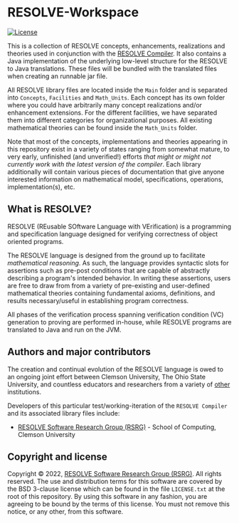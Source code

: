 RESOLVE-Workspace
==============
[![License](https://img.shields.io/badge/license-BSD-blue.svg)](https://raw.githubusercontent.com/ClemsonRSRG/RESOLVE-Workspace/master/LICENSE.txt)

This is a collection of RESOLVE concepts, enhancements, realizations and theories used in conjunction with the [RESOLVE Compiler](https://github.com/ClemsonRSRG/RESOLVE). It also contains a Java implementation of the underlying low-level structure for the RESOLVE to Java translations. These files will be bundled with the translated files when creating an runnable jar file.

All RESOLVE library files are located inside the `Main` folder and is separated into `Concepts`, `Facilities` and `Math_Units`. Each concept has its own folder where you could have arbitrarily many concept realizations and/or enhancement extensions. For the different facilities, we have separated them into different categories for organizational purposes. All existing mathematical theories can be found inside the `Math_Units` folder.

Note that most of the concepts, implementations and theories appearing in this repository exist in a variety of states ranging from somewhat mature, to very early, unfinished (and unverified!) efforts *that might or might not currently work with the latest version of the compiler*. Each library additionally will contain various pieces of documentation that give anyone interested information on mathematical model, specifications, operations, implementation(s), etc.

## What is RESOLVE?

RESOLVE (REusable SOftware Language with VErification) is a programming and specification language designed for verifying correctness of object oriented programs.

The RESOLVE language is designed from the ground up to facilitate *mathematical reasoning*. As such, the language provides syntactic slots for assertions such as pre-post conditions that are capable of abstractly describing a program's intended behavior. In writing these assertions, users are free to draw from from a variety of pre-existing and user-defined mathematical theories containing fundamental axioms, definitions, and results necessary/useful in establishing program correctness.

All phases of the verification process spanning verification condition (VC) generation to proving are performed in-house, while RESOLVE programs are translated to Java and run on the JVM.

## Authors and major contributors

The creation and continual evolution of the RESOLVE language is owed to an ongoing joint effort between Clemson University, The Ohio State University, and countless educators and researchers from a variety of [other](https://www.cs.clemson.edu/resolve/about.html) institutions.

Developers of this particular test/working-iteration of the `RESOLVE Compiler` and its associated library files include:

* [RESOLVE Software Research Group (RSRG)](https://www.cs.clemson.edu/resolve/) - School of Computing, Clemson University

## Copyright and license

Copyright © 2022, [RESOLVE Software Research Group (RSRG)](https://www.cs.clemson.edu/resolve/). All rights reserved. The use and distribution terms for this software are covered by the BSD 3-clause license which can be found in the file `LICENSE.txt` at the root of this repository. By using this software in any fashion, you are agreeing to be bound by the terms of this license. You must not remove this notice, or any other, from this software.
